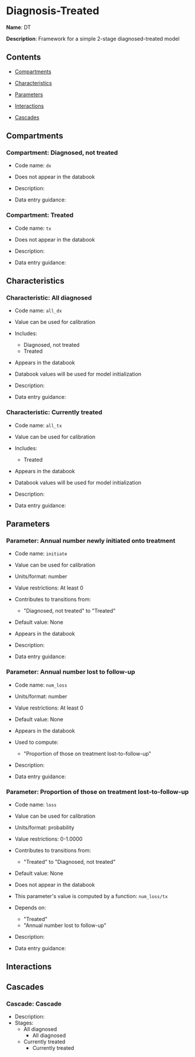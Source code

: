# Diagnosis-Treated

**Name**: DT

**Description**: Framework for a simple 2-stage diagnosed-treated model

## Contents
- [Compartments](#compartments)
- [Characteristics](#characteristics)
- [Parameters](#parameters)
- [Interactions](#interactions)

- [Cascades](#cascades)

## Compartments

### Compartment: Diagnosed, not treated

- Code name: `dx`
- Does not appear in the databook

- Description: <ENTER DESCRIPTION>
- Data entry guidance: <ENTER GUIDANCE>

### Compartment: Treated

- Code name: `tx`
- Does not appear in the databook

- Description: <ENTER DESCRIPTION>
- Data entry guidance: <ENTER GUIDANCE>

## Characteristics

### Characteristic: All diagnosed

- Code name: `all_dx`
- Value can be used for calibration
- Includes:
	- Diagnosed, not treated
	- Treated
- Appears in the databook
- Databook values will be used for model initialization

- Description: <ENTER DESCRIPTION>
- Data entry guidance: <ENTER GUIDANCE>

### Characteristic: Currently treated

- Code name: `all_tx`
- Value can be used for calibration
- Includes:
	- Treated
- Appears in the databook
- Databook values will be used for model initialization

- Description: <ENTER DESCRIPTION>
- Data entry guidance: <ENTER GUIDANCE>

## Parameters

### Parameter: Annual number newly initiated onto treatment

- Code name: `initiate`
- Value can be used for calibration
- Units/format: number
- Value restrictions: At least 0
- Contributes to transitions from:
	- "Diagnosed, not treated" to "Treated"
- Default value: None
- Appears in the databook

- Description: <ENTER DESCRIPTION>
- Data entry guidance: <ENTER GUIDANCE>

### Parameter: Annual number lost to follow-up

- Code name: `num_loss`
- Units/format: number
- Value restrictions: At least 0
- Default value: None
- Appears in the databook
- Used to compute:
	- "Proportion of those on treatment lost-to-follow-up"

- Description: <ENTER DESCRIPTION>
- Data entry guidance: <ENTER GUIDANCE>

### Parameter: Proportion of those on treatment lost-to-follow-up

- Code name: `loss`
- Value can be used for calibration
- Units/format: probability
- Value restrictions: 0-1.0000
- Contributes to transitions from:
	- "Treated" to "Diagnosed, not treated"
- Default value: None
- Does not appear in the databook
- This parameter's value is computed by a function: `num_loss/tx`
- Depends on:
	- "Treated"
	- "Annual number lost to follow-up"

- Description: <ENTER DESCRIPTION>
- Data entry guidance: <ENTER GUIDANCE>

## Interactions

## Cascades

### Cascade: Cascade

- Description: <ENTER DESCRIPTION>
- Stages:
	- All diagnosed
		- All diagnosed
	- Currently treated
		- Currently treated

